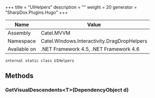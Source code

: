 

+++
title = "UIHelpers" 
description = ""
weight = 20
generator = "SharpDox.Plugins.Hugo"
+++

Name|Value
---|---
Assembly|Catel.MVVM
Namespace|Catel.Windows.Interactivity.DragDropHelpers
Available on|.NET Framework 4.5, .NET Framework 4.6

```
internal static class UIHelpers
```

## Methods

### GetVisualDescendents&lt;T&gt;(DependencyObject d)

